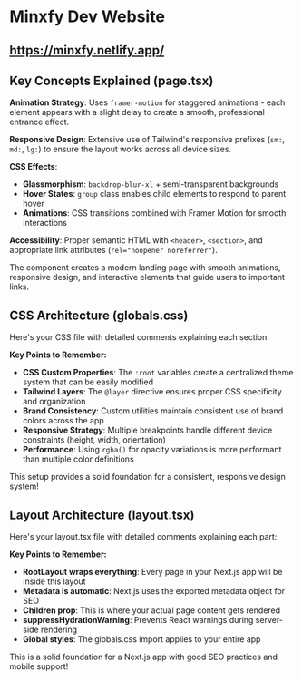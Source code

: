 # Minxfy Dev Website

## <https://minxfy.netlify.app/>

## Key Concepts Explained (page.tsx)

**Animation Strategy**: Uses `framer-motion` for staggered animations - each element appears with a slight delay to create a smooth, professional entrance effect.

**Responsive Design**: Extensive use of Tailwind's responsive prefixes (`sm:`, `md:`, `lg:`) to ensure the layout works across all device sizes.

**CSS Effects**:

- **Glassmorphism**: `backdrop-blur-xl` + semi-transparent backgrounds
- **Hover States**: `group` class enables child elements to respond to parent hover
- **Animations**: CSS transitions combined with Framer Motion for smooth interactions

**Accessibility**: Proper semantic HTML with `<header>`, `<section>`, and appropriate link attributes (`rel="noopener noreferrer"`).

The component creates a modern landing page with smooth animations, responsive design, and interactive elements that guide users to important links.

## CSS Architecture (globals.css)

Here's your CSS file with detailed comments explaining each section:

**Key Points to Remember:**

- **CSS Custom Properties**: The `:root` variables create a centralized theme system that can be easily modified
- **Tailwind Layers**: The `@layer` directive ensures proper CSS specificity and organization
- **Brand Consistency**: Custom utilities maintain consistent use of brand colors across the app
- **Responsive Strategy**: Multiple breakpoints handle different device constraints (height, width, orientation)
- **Performance**: Using `rgba()` for opacity variations is more performant than multiple color definitions

This setup provides a solid foundation for a consistent, responsive design system!

## Layout Architecture (layout.tsx)

Here's your layout.tsx file with detailed comments explaining each part:

**Key Points to Remember:**

- **RootLayout wraps everything**: Every page in your Next.js app will be inside this layout
- **Metadata is automatic**: Next.js uses the exported metadata object for SEO
- **Children prop**: This is where your actual page content gets rendered
- **suppressHydrationWarning**: Prevents React warnings during server-side rendering
- **Global styles**: The globals.css import applies to your entire app

This is a solid foundation for a Next.js app with good SEO practices and mobile support!
